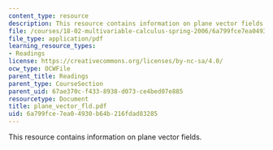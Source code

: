 ```yaml
---
content_type: resource
description: This resource contains information on plane vector fields.
file: /courses/18-02-multivariable-calculus-spring-2006/6a799fce7ea04930b64b216fdad83285_plane_vector_fld.pdf
file_type: application/pdf
learning_resource_types:
- Readings
license: https://creativecommons.org/licenses/by-nc-sa/4.0/
ocw_type: OCWFile
parent_title: Readings
parent_type: CourseSection
parent_uid: 67ae370c-f433-8938-d073-ce4bed07e885
resourcetype: Document
title: plane_vector_fld.pdf
uid: 6a799fce-7ea0-4930-b64b-216fdad83285
---
```

This resource contains information on plane vector fields.